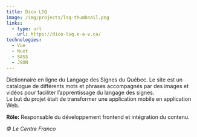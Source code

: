 ```yaml
---
title: Dico LSQ
image: /img/projects/lsq-thumbnail.png
links:
  - type: url
    url: https://dico-lsq.e-a-v.ca/
technologies:
  - Vue
  - Nuxt
  - SASS
  - JSON
---
```

Dictionnaire en ligne du Langage des Signes du Québec. Le site est un catalogue de différents mots et phrases accompagnés par des images et vidéos pour faciliter l’apprentissage du langage des signes.\
Le but du projet était de transformer une application mobile en application Web.

**Rôle:** Responsable du développement frontend et intégration du contenu.

*© Le Centre Franco*
